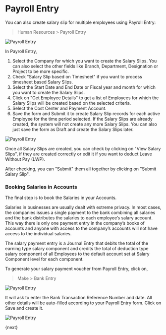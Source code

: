 <!-- add-breadcrumbs -->
# Payroll Entry

You can also create salary slip for multiple employees using Payroll Entry:

> Human Resources > Payroll Entry

<img class="screenshot" alt="Payroll Entry" src="/docs/assets/img/human-resources/payroll-entry.png">

In Payroll Entry,

  1. Select the Company for which you want to create the Salary Slips. You can also select the other fields like Branch, Department, Designation or Project to be more specific.
  2. Check "Salary Slip based on Timesheet" if you want to process timesheet based Salary Slips.
  3. Select the Start Date and End Date or Fiscal year and month for which you want to create the Salary Slips.
  4. Click on "Get Employee Details" to get a list of Employees for which the Salary Slips will be created based on the selected criteria.
  5. Select the Cost Center and Payment Account.
  6. Save the form and Submit it to create Salary Slip records for each active Employee for the time period selected. If the Salary Slips are already created, the system will not create any more Salary Slips. You can also just save the form as Draft and create the Salary Slips later.

<img class="screenshot" alt="Payroll Entry" src="/docs/assets/img/human-resources/created-payroll.png">

Once all Salary Slips are created, you can check by clicking on "View Salary Slips", if they are created correctly or edit it if you want to deduct Leave Without Pay (LWP).

After checking, you can "Submit" them all together by clicking on "Submit Salary Slip".

### Booking Salaries in Accounts

The final step is to book the Salaries in your Accounts.

Salaries in businesses are usually dealt with extreme privacy. In most cases,
the companies issues a single payment to the bank combining all salaries and
the bank distributes the salaries to each employee’s salary account. This way
there is only one payment entry in the company’s books of accounts and anyone
with access to the company’s accounts will not have access to the individual
salaries.

The salary payment entry is a Journal Entry that debits the total of the
earning type salary component and credits the total of deduction type salary 
component of all Employees to the default account set at Salary Component level 
for each component.

To generate your salary payment voucher from Payroll Entry, click on, 
> Make > Bank Entry

<img class="screenshot" alt="Payroll Entry" src="/docs/assets/img/human-resources/payroll-make-bank-entry.png">

It will ask to enter the Bank Transaction Reference Number and date. All other details will be auto-filled according to your Payroll Entry form. Click on Save and create it.

<img class="screenshot" alt="Payroll Entry" src="/docs/assets/img/human-resources/payroll-journal-entry.png">

{next}
